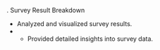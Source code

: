 . Survey Result Breakdown
- Analyzed and visualized survey results.
- - Provided detailed insights into survey data. 
